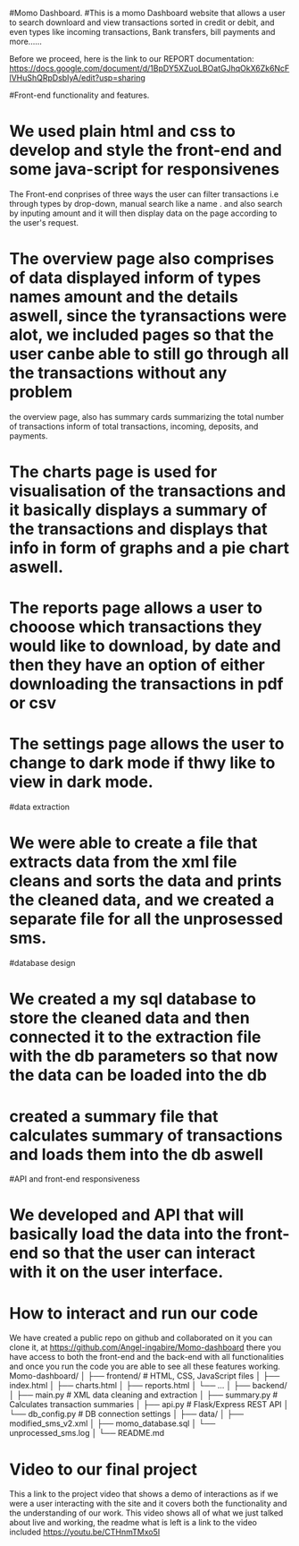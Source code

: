 #Momo Dashboard.
#This is a momo Dashboard website that allows a user to search downloard and view transactions sorted in credit or debit, and even types like incoming transactions, Bank transfers, bill payments and more......

Before we proceed, here is the link to our REPORT documentation: https://docs.google.com/document/d/1BpDY5XZuoLBOatGJhqOkX6Zk6NcFlVHuShQRpDsbIyA/edit?usp=sharing

#Front-end functionality and features.

# We used plain html and css to develop and style the front-end and some java-script for responsivenes
The  Front-end conprises of three ways the user can filter transactions i.e through types by drop-down, manual search like a name .
and also search by inputing amount and it will then display data on the page according to the user's request.
# The overview page also comprises of data displayed inform of types names amount and the details aswell, since the tyransactions were alot, we included pages so that the user canbe able to still go through all the transactions without any problem
the overview page, also has summary cards summarizing the total number of transactions inform of total transactions, incoming, deposits, and payments.
# The charts page is used for visualisation of the transactions and it basically displays a summary of the transactions and displays that info in form of graphs and a pie chart aswell.
# The reports page allows a user to chooose which transactions they would like to download, by date and then they have an option of either downloading the transactions in pdf or csv
# The settings page allows the user to change to dark mode if thwy like to view in dark mode.

#data extraction
# We were able to create a file that extracts data from the xml file cleans and sorts the data and prints the cleaned data, and we created a separate file for all the unprosessed sms.

#database design
# We created a my sql database to store the cleaned data and then connected it to the extraction file with the db parameters so that now the data can be loaded into the db 
# created a summary file that calculates summary of transactions and loads them into the db aswell

#API and front-end responsiveness

# We developed and API that will basically load the data into the front-end so that the user can interact with it on the user interface.
# How to interact and run our code 

We have created a public  repo on github and collaborated on it you can clone it, at https://github.com/Angel-ingabire/Momo-dashboard there you have access to both the front-end and the back-end with all functionalities and once you run the code you are able to see all these features working.
Momo-dashboard/
│
├── frontend/                 # HTML, CSS, JavaScript files
│   ├── index.html
│   ├── charts.html
│   ├── reports.html
│   └── ...
│
├── backend/
│   ├── main.py          # XML data cleaning and extraction
│   ├── summary.py            # Calculates transaction summaries
│   ├── api.py                # Flask/Express REST API
│   └── db_config.py    # DB connection settings
│
├── data/
│   ├── modified_sms_v2.xml
│   ├── momo_database.sql
│   └── unprocessed_sms.log
│
└── README.md


# Video to our final project 
This a link to the project video that shows a demo of interactions as if we were a user interacting with the site and it covers both the functionality and the understanding of our work.
This video shows all of what we just talked about live and working, the readme what is left is a link to the video included
https://youtu.be/CTHnmTMxo5I

